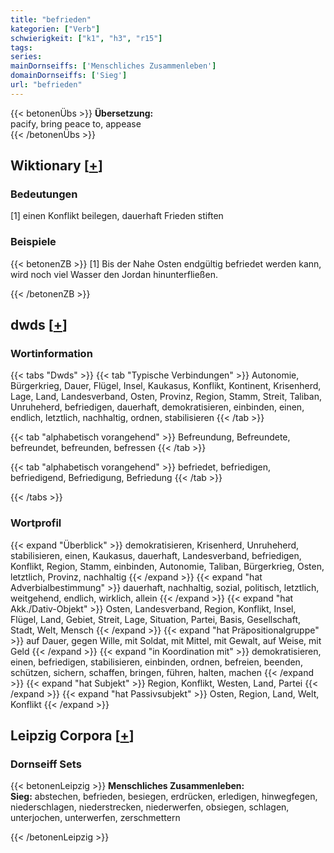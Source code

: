 ```yaml
---
title: "befrieden"
kategorien: ["Verb"]
schwierigkeit: ["k1", "h3", "r15"]
tags:
series:
mainDornseiffs: ['Menschliches Zusammenleben']
domainDornseiffs: ['Sieg']
url: "befrieden"
---
```


{{< betonenÜbs >}}
**Übersetzung:**  
pacify, bring peace to, appease  
{{< /betonenÜbs >}}

## Wiktionary [[+](https://de.wiktionary.org/wiki/befrieden)]

### Bedeutungen
[1] einen Konflikt beilegen, dauerhaft Frieden stiften  

### Beispiele
{{< betonenZB >}}
[1] Bis der Nahe Osten endgültig befriedet werden kann, wird noch viel Wasser den Jordan hinunterfließen.  

{{< /betonenZB >}}


## dwds [[+](https://www.dwds.de/wb/befrieden)]

### Wortinformation
{{< tabs "Dwds" >}}
{{< tab "Typische Verbindungen" >}}
Autonomie, Bürgerkrieg, Dauer, Flügel, Insel, Kaukasus, Konflikt, Kontinent, Krisenherd, Lage, Land, Landesverband, Osten, Provinz, Region, Stamm, Streit, Taliban, Unruheherd, befriedigen, dauerhaft, demokratisieren, einbinden, einen, endlich, letztlich, nachhaltig, ordnen, stabilisieren
{{< /tab >}}

{{< tab "alphabetisch vorangehend" >}}
Befreundung, Befreundete, befreundet, befreunden, befressen
{{< /tab >}}

{{< tab "alphabetisch vorangehend" >}}
befriedet, befriedigen, befriedigend, Befriedigung, Befriedung
{{< /tab >}}

{{< /tabs >}}

### Wortprofil
{{< expand "Überblick" >}} demokratisieren, Krisenherd, Unruheherd, stabilisieren, einen, Kaukasus, dauerhaft, Landesverband, befriedigen, Konflikt, Region, Stamm, einbinden, Autonomie, Taliban, Bürgerkrieg, Osten, letztlich, Provinz, nachhaltig {{< /expand >}}
{{< expand "hat Adverbialbestimmung" >}} dauerhaft, nachhaltig, sozial, politisch, letztlich, weitgehend, endlich, wirklich, allein {{< /expand >}}
{{< expand "hat Akk./Dativ-Objekt" >}} Osten, Landesverband, Region, Konflikt, Insel, Flügel, Land, Gebiet, Streit, Lage, Situation, Partei, Basis, Gesellschaft, Stadt, Welt, Mensch {{< /expand >}}
{{< expand "hat Präpositionalgruppe" >}} auf Dauer, gegen Wille, mit Soldat, mit Mittel, mit Gewalt, auf Weise, mit Geld {{< /expand >}}
{{< expand "in Koordination mit" >}} demokratisieren, einen, befriedigen, stabilisieren, einbinden, ordnen, befreien, beenden, schützen, sichern, schaffen, bringen, führen, halten, machen {{< /expand >}}
{{< expand "hat Subjekt" >}} Region, Konflikt, Westen, Land, Partei {{< /expand >}}
{{< expand "hat Passivsubjekt" >}} Osten, Region, Land, Welt, Konflikt {{< /expand >}}

## Leipzig Corpora [[+](https://corpora.uni-leipzig.de/en/res?word=befrieden&corpusId=deu_newscrawl-public_2018)]

### Dornseiff Sets
{{< betonenLeipzig >}}
**Menschliches Zusammenleben:**  
**Sieg:** abstechen, befrieden, besiegen, erdrücken, erledigen, hinwegfegen, niederschlagen, niederstrecken, niederwerfen, obsiegen, schlagen, unterjochen, unterwerfen, zerschmettern  

{{< /betonenLeipzig >}}
